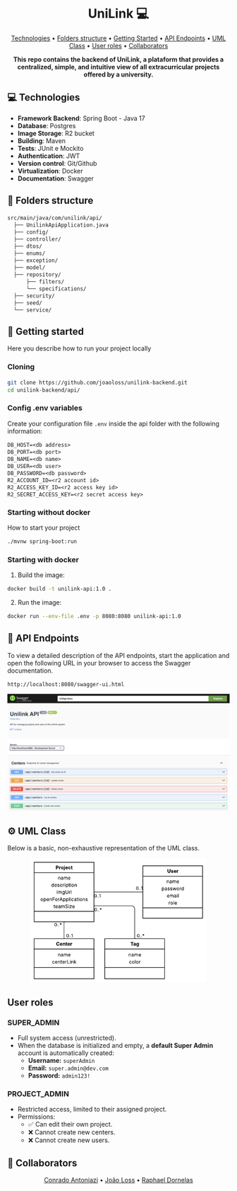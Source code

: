 
<h1 align="center" style="font-weight: bold;">UniLink 💻</h1>

<p align="center">
 <a href="#tech">Technologies</a> • 
 <a href="#structure">Folders structure</a> • 
 <a href="#started">Getting Started</a> • 
 <a href="#routes">API Endpoints</a> •
 <a href="#uml">UML Class</a> •
 <a href="#user_roles">User roles</a> •
 <a href="#colab">Collaborators</a>
</p>

<p align="center">
    <b>This repo contains the backend of UniLink, a plataform that provides a centralized, simple, and intuitive view of all extracurricular projects offered by a university.</b>
</p>

<h2 id="technologies">💻 Technologies</h2>

- **Framework Backend**: Spring Boot - Java 17
- **Database**: Postgres
- **Image Storage**: R2 bucket
- **Building**: Maven
- **Tests**: JUnit e Mockito
- **Authentication**: JWT
- **Version control**: Git/Github
- **Virtualization**: Docker
- **Documentation**: Swagger

<h2 id="structure">📂 Folders structure</h2>

```
src/main/java/com/unilink/api/
  ├── UnilinkApiApplication.java
  ├── config/
  ├── controller/
  ├── dtos/
  ├── enums/
  ├── exception/
  ├── model/
  ├── repository/
      ├── filters/
      └── specifications/
  ├── security/
  ├── seed/
  └── service/
```

<h2 id="started">🚀 Getting started</h2>

Here you describe how to run your project locally

<h3>Cloning</h3>

```bash
git clone https://github.com/joaoloss/unilink-backend.git
cd unilink-backend/api/
```

<h3>Config .env variables</h2>

Create your configuration file `.env` inside the api folder with the following information:

```
DB_HOST=<db address>
DB_PORT=<db port>
DB_NAME=<db name>
DB_USER=<db user>
DB_PASSWORD=<db password>
R2_ACCOUNT_ID=<r2 account id>
R2_ACCESS_KEY_ID=<r2 access key id>
R2_SECRET_ACCESS_KEY=<r2 secret access key>
```

<h3>Starting without docker</h3>

How to start your project

```bash
./mvnw spring-boot:run
```

<h3>Starting with docker</h3>

1. Build the image:

```bash
docker build -t unilink-api:1.0 .
```

2. Run the image:

```bash
docker run --env-file .env -p 8080:8080 unilink-api:1.0
```

<h2 id="routes">📍 API Endpoints</h2>
​
To view a detailed description of the API endpoints, start the application and open the following URL in your browser to access the Swagger documentation.

```
http://localhost:8080/swagger-ui.html
```

<p align="center">
  <img src="imgs/swagger_screenshot.png" width="800" alt="Swagger page">
</p>

<h2 id="uml">⚙️ UML Class</h2>

Below is a basic, non-exhaustive representation of the UML class.

<p align="center">
  <img src="imgs/unilink_uml.png" width="400" alt="UML Diagram">
</p>

<h2 id="user_roles">User roles</h2>

<h3>SUPER_ADMIN</h3>

- Full system access (unrestricted).
- When the database is initialized and empty, a **default Super Admin** account is automatically created:
  - **Username:** `superAdmin`
  - **Email:** `super.admin@dev.com`
  - **Password:** `admin123!`

<h3>PROJECT_ADMIN</h3>

- Restricted access, limited to their assigned project.
- Permissions:
  - ✅ Can edit their own project.  
  - ❌ Cannot create new centers.  
  - ❌ Cannot create new users.  

<h2 id="colab">🤝 Collaborators</h2>

<p align="center">
 <a href="https://github.com/ConradoAntoniazi">Conrado Antoniazi</a> • 
 <a href="https://github.com/joaoloss">João Loss</a> • 
  <a href="https://github.com/raphaelitos">Raphael Dornelas</a>
</p>
